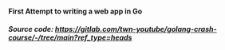 #### First Attempt to writing a web app in Go
##### Source code: https://gitlab.com/twn-youtube/golang-crash-course/-/tree/main?ref_type=heads 
